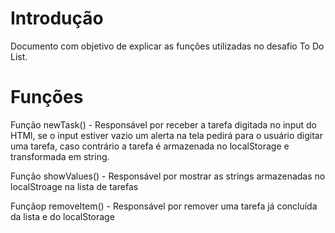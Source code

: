 <h1>Introdução</h1>

Documento com objetivo de explicar as funções utilizadas no desafio To Do List.

<h1>Funções</h1>

Função newTask() - Responsável por receber a tarefa digitada no input do HTMl, se o input estiver vazio um alerta na tela pedirá para o usuário digitar uma tarefa, caso contrário a tarefa é armazenada no localStorage e transformada em string.

Função showValues() - Responsável por mostrar as strings armazenadas no localStroage na lista de tarefas

Funçãop removeItem() - Responsável por remover uma tarefa já concluída da lista e do localStorage
